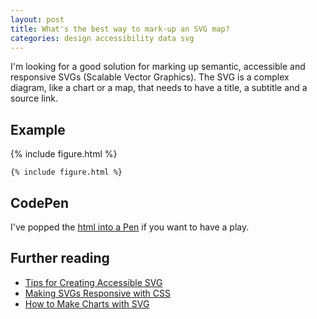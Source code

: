 ```yaml
---
layout: post
title: What's the best way to mark-up an SVG map?
categories: design accessibility data svg
---
```


I'm looking for a good solution for marking up semantic, accessible and responsive SVGs (Scalable Vector Graphics). The SVG is a complex diagram, like a chart or a map, that needs to have a title, a subtitle and a source link.

## Example

<div style="max-width:20em">
{% include figure.html %}
</div>

```
{% include figure.html %}
```

## CodePen

I've popped the [html into a Pen](https://codepen.io/benjystanton/pen/yEeVOJ) if you want to have a play.

## Further reading
- [Tips for Creating Accessible SVG](https://www.sitepoint.com/tips-accessible-svg/)
- [Making SVGs Responsive with CSS](https://tympanus.net/codrops/2014/08/19/making-svgs-responsive-with-css/)
- [How to Make Charts with SVG](https://css-tricks.com/how-to-make-charts-with-svg/)
